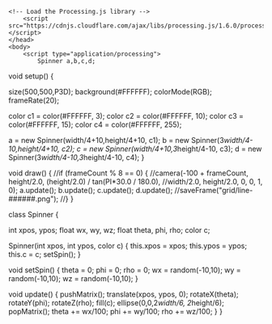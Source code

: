 <html>
	<head>
		<title>My Sketch</title>
    
    <!-- Load the Processing.js library -->
		<script src="https://cdnjs.cloudflare.com/ajax/libs/processing.js/1.6.0/processing.min.js"></script>
	</head>
	<body>
		<script type="application/processing">
			Spinner a,b,c,d;

void setup() {
  
  size(500,500,P3D);
  background(#FFFFFF);
  colorMode(RGB);
  frameRate(20);
  
  color c1 = color(#FFFFFF, 3);
  color c2 = color(#FFFFFF, 10);
  color c3 = color(#FFFFFF, 15);
  color c4 = color(#FFFFFF, 255);
  
  a = new Spinner(width/4+10,height/4+10, c1);
  b = new Spinner(3*width/4-10,height/4+10, c2);
  c = new Spinner(width/4+10,3*height/4-10, c3);
  d = new Spinner(3*width/4-10,3*height/4-10, c4);
}

void draw() {
  //if (frameCount % 8 == 0) {
    //camera(-100 + frameCount, height/2.0, (height/2.0) / tan(PI*30.0 / 180.0), 
    //width/2.0, height/2.0, 0, 0, 1, 0);
    a.update();
    b.update();
    c.update();
    d.update();
    //saveFrame("grid/line-######.png");
  //}
}

class Spinner {
  
  int xpos, ypos;
  float wx, wy, wz;
  float theta, phi, rho;
  color c;
 
  Spinner(int xpos, int ypos, color c) {
    this.xpos = xpos;
    this.ypos = ypos;
    this.c = c;
    setSpin();
  }
  
  void setSpin() {
    theta = 0;
    phi = 0;
    rho = 0;
    wx = random(-10,10);
    wy = random(-10,10);
    wz = random(-10,10);
  }
  
  void update() {
    pushMatrix();
      translate(xpos, ypos, 0);
      rotateX(theta);
      rotateY(phi);
      rotateZ(rho);
      fill(c);
      ellipse(0,0,2*width/6, 2*height/6);
    popMatrix();
    theta += wx/100;
    phi += wy/100;
    rho += wz/100;
  }
}
		</script>
		<canvas> </canvas>
	</body>
</html>
